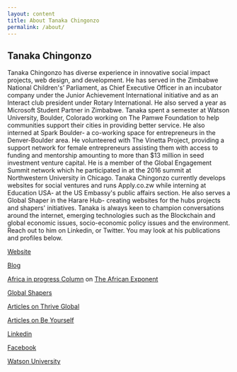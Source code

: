 ```yaml
---
layout: content
title: About Tanaka Chingonzo
permalink: /about/
---
```

<script>
  (function(i,s,o,g,r,a,m){i['GoogleAnalyticsObject']=r;i[r]=i[r]||function(){
  (i[r].q=i[r].q||[]).push(arguments)},i[r].l=1*new Date();a=s.createElement(o),
  m=s.getElementsByTagName(o)[0];a.async=1;a.src=g;m.parentNode.insertBefore(a,m)
  })(window,document,'script','https://www.google-analytics.com/analytics.js','ga');

  ga('create', 'UA-83940835-1', 'auto');
  ga('send', 'pageview');

</script>

## Tanaka Chingonzo

Tanaka Chingonzo has diverse experience in innovative social impact projects, web design, and development. He has served in the Zimbabwe National Children's’ Parliament, as Chief Executive Officer in an incubator company under the Junior Achievement International initiative and as an Interact club president under Rotary International. He also served a year as Microsoft Student Partner in Zimbabwe. Tanaka spent a semester at Watson University, Boulder, Colorado working on The Pamwe Foundation to help communities support their cities in providing better service. He also interned at Spark Boulder- a co-working space for entrepreneurs in the Denver-Boulder area. He volunteered with The Vinetta Project, providing a support network for female entrepreneurs assisting them with access to funding and mentorship amounting to more than $13 million in seed investment venture capital. He is a member of the Global Engagement Summit network which he participated in at the 2016 summit at Northwestern University in Chicago. Tanaka Chingonzo currently develops websites for social ventures and runs Apply.co.zw while interning at Education USA- at the US Embassy's public affairs section. He also serves a Global Shaper in the Harare Hub- creating websites for the hubs projects and shapers' initiatives. Tanaka is always keen to champion conversations around the internet, emerging technologies such as the Blockchain and global economic issues, socio-economic policy issues and the environment. Reach out to him on Linkedin, or Twitter. You may look at his publications and profiles below.

[Website](http://tanaka.co.zw/)

[Blog](http://tanaka.co.zw/blog/)

[Africa in progress Column](https://www.africanexponent.com/profile/tanakachingonzo) on [The African Exponent](https://www.africanexponent.com/)

[Global Shapers](https://www.globalshapers.org/shapers/tanaka-chingonzo)

[Articles on Thrive Global](https://journal.thriveglobal.com/@tanakachingonzo)

[Articles on Be Yourself](https://byrslf.co/@tanakachingonzo)

[Linkedin](https://www.linkedin.com/in/tanakachingonzo/?ppe=1)

[Facebook](https://www.facebook.com/tanaka.ching)


[Watson University](http://www.watsonuniversity.org/portfolio/tanaka-chingonzo/)
